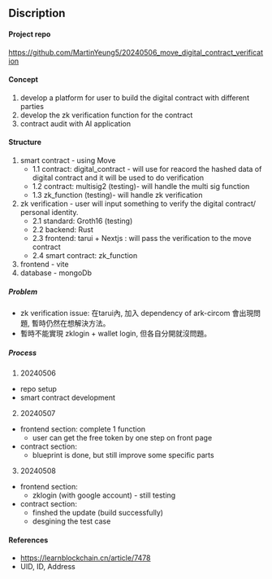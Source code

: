 ## Discription

#### Project repo
https://github.com/MartinYeung5/20240506_move_digital_contract_verification

#### Concept
1. develop a platform for user to build the digital contract with different parties
2. develop the zk verification function for the contract
3. contract audit with AI application

#### Structure
1. smart contract - using Move
    * 1.1 contract: digital_contract - will use for reacord the hashed data of digital contract and it will be used to do verification
    * 1.2 contract: multisig2 (testing)- will handle the multi sig function
    * 1.3 zk_function (testing)- will handle zk verification
2. zk verification - user will input something to verify the digital contract/ personal identity. 
    * 2.1 standard: Groth16 (testing)
    * 2.2 backend: Rust
    * 2.3 frontend: tarui + Nextjs : will pass the verification to the move contract
    * 2.4 smart contract: zk_function
3. frontend - vite
4. database - mongoDb

##### Problem
* zk verification issue: 在tarui內, 加入 dependency of ark-circom 會出現問題, 暫時仍然在想解決方法。
* 暫時不能實現 zklogin + wallet login, 但各自分開就沒問題。

##### Process
1. 20240506
* repo setup
* smart contract development

2. 20240507
* frontend section: complete 1 function
    * user can get the free token by one step on front page
* contract section: 
    * blueprint is done, but still improve some specific parts

3. 20240508
* frontend section:
    * zklogin (with google account) - still testing
* contract section:
    * finshed the update (build successfully)
    * desgining the test case


#### References
* https://learnblockchain.cn/article/7478
* UID, ID, Address
